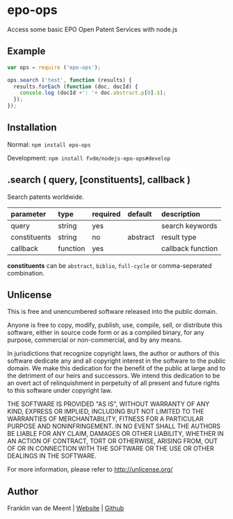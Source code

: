 epo-ops
=======

Access some basic EPO Open Patent Services with node.js


Example
-------

```js
var ops = require ('epo-ops');

ops.search ('test', function (results) {
  results.forEach (function (doc, docId) {
    console.log (docId +': '+ doc.abstract.p[0].$);
  });
});
```


Installation
------------

Normal: `npm install epo-ops`

Development: `npm install fvdm/nodejs-epo-ops#develop`


.search ( query, [constituents], callback )
-------

Search patents worldwide.


parameter    | type     | required | default  | description
:------------|:---------|:---------|:---------|:-----------------
query        | string   | yes      |          | search keywords
constituents | string   | no       | abstract | result type
callback     | function | yes      |          | callback function


**constituents** can be `abstract`, `biblio`, `full-cycle` or comma-seperated combination.


Unlicense
---------

This is free and unencumbered software released into the public domain.

Anyone is free to copy, modify, publish, use, compile, sell, or
distribute this software, either in source code form or as a compiled
binary, for any purpose, commercial or non-commercial, and by any
means.

In jurisdictions that recognize copyright laws, the author or authors
of this software dedicate any and all copyright interest in the
software to the public domain. We make this dedication for the benefit
of the public at large and to the detriment of our heirs and
successors. We intend this dedication to be an overt act of
relinquishment in perpetuity of all present and future rights to this
software under copyright law.

THE SOFTWARE IS PROVIDED "AS IS", WITHOUT WARRANTY OF ANY KIND,
EXPRESS OR IMPLIED, INCLUDING BUT NOT LIMITED TO THE WARRANTIES OF
MERCHANTABILITY, FITNESS FOR A PARTICULAR PURPOSE AND NONINFRINGEMENT.
IN NO EVENT SHALL THE AUTHORS BE LIABLE FOR ANY CLAIM, DAMAGES OR
OTHER LIABILITY, WHETHER IN AN ACTION OF CONTRACT, TORT OR OTHERWISE,
ARISING FROM, OUT OF OR IN CONNECTION WITH THE SOFTWARE OR THE USE OR
OTHER DEALINGS IN THE SOFTWARE.

For more information, please refer to <http://unlicense.org/>


Author
------

Franklin van de Meent
| [Website](https://frankl.in)
| [Github](https://github.com/fvdm)
